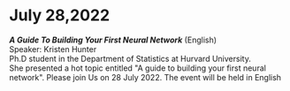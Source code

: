 # July 28,2022
***A Guide To Building Your First Neural Network*** (English)<br/>
Speaker: Kristen Hunter<br/>
Ph.D student in the Department of Statistics at Hurvard University.<br/>
She presented a hot topic entitled "A guide to building your first neural network". Please join Us on 28 July 2022. The event will be held in English
